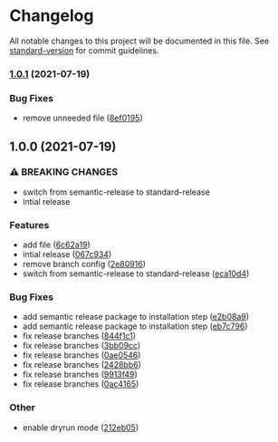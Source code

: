 # Changelog

All notable changes to this project will be documented in this file. See [standard-version](https://github.com/conventional-changelog/standard-version) for commit guidelines.

### [1.0.1](https://github.com/mowies/semrel-testing2/compare/v1.0.0...v1.0.1) (2021-07-19)


### Bug Fixes

* remove unneeded file ([8ef0195](https://github.com/mowies/semrel-testing2/commit/8ef0195eab26dc2d9f0f9131769575918e120483))

## 1.0.0 (2021-07-19)


### ⚠ BREAKING CHANGES

* switch from semantic-release to standard-release
* intial release

### Features

* add file ([6c62a19](https://github.com/mowies/semrel-testing2/commit/6c62a19c393b480f2d1456e8d46f31061607763b))
* intial release ([067c934](https://github.com/mowies/semrel-testing2/commit/067c934d58bce02658fcd7331ca5bec4778f16df))
* remove branch config ([2e80916](https://github.com/mowies/semrel-testing2/commit/2e809161bfd161d2d876e8ece991b6288f051cb8))
* switch from semantic-release to standard-release ([eca10d4](https://github.com/mowies/semrel-testing2/commit/eca10d44cadc683a4d07d894409736a1f933125e))


### Bug Fixes

* add semantic release package to installation step ([e2b08a9](https://github.com/mowies/semrel-testing2/commit/e2b08a9697a159215acd02e1dbaf7254ff2fc4ab))
* add semantic release package to installation step ([eb7c796](https://github.com/mowies/semrel-testing2/commit/eb7c796749237a0dd0d94d2a2fe15f788e4e8d8f))
* fix release branches ([844f1c1](https://github.com/mowies/semrel-testing2/commit/844f1c1a864e0ae347ca73a99dc57de29861b613))
* fix release branches ([3bb09cc](https://github.com/mowies/semrel-testing2/commit/3bb09cc05507cd44e25401882be5e06a761817ef))
* fix release branches ([0ae0546](https://github.com/mowies/semrel-testing2/commit/0ae05461876e9146b26b2ec5455d52d418ece377))
* fix release branches ([2428bb6](https://github.com/mowies/semrel-testing2/commit/2428bb6e7131e4e8814cc2b660dc7cf249f7aa51))
* fix release branches ([9913f49](https://github.com/mowies/semrel-testing2/commit/9913f491e136ab69071fcf51bed6bb9cbacbe4cc))
* fix release branches ([0ac4165](https://github.com/mowies/semrel-testing2/commit/0ac416549ae12698f5d054749d2bdba5e1104406))


### Other

* enable dryrun mode ([212eb05](https://github.com/mowies/semrel-testing2/commit/212eb058e1e90680f00a091436cbb6846264b327))
